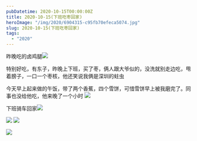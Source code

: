 ```yaml
---
pubDatetime: 2020-10-15T00:00:00Z
title: 2020-10-15(下班吃枣回家)
heroImage: "/img/2020/6904315-c95fb70efeca5074.jpg"
slug: 2020-10-15(下班吃枣回家)
tags:
  - "2020"
---
```


昨晚吃的卤鸡腿![](../../../../public/img/2020/6904315-c95fb70efeca5074.jpg)

特别好吃，有东子，昨晚上下班，买了枣，俩人跟大爷似的，没洗就别走边吃，甩着膀子，一口一个枣核，他还笑说我俩是深圳的蛀虫

今天早上起来做的午饭，带了两个香蕉，四个雪饼，可惜雪饼早上被我磨完了。同事也没给他吃，他来晚了一个小时
![](../../../../public/img/2020/6904315-f1ee960d7e5a5a0c.jpg)

下班骑车回家![](../../../../public/img/2020/6904315-89c44c5807dc5450.jpg)

![](../../../../public/img/2020/6904315-df14359f4e1fc5ff.jpg)
![](../../../../public/img/2020/6904315-7af9c08e91e19c1d.jpg)

![](../../../../public/img/2020/6904315-94551e36ffb53d0c.jpg)
